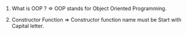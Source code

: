 1. What is OOP ?
=> OOP stands for Object Oriented Programming.

2. Constructor Function
=> Constructor function name must be Start with Capital letter.
<!-- function BankAccount(customerName, balance = 0) {
    this.customerName = customerName;
    this.accountNumber = Date.now();
    this.balance = balance;
}

const abdulAccount = new BankAccount("Abdul Bari", 1000);
const ayeshaAccount = new BankAccount("Ayesha");

abdulAccount.balance = 20000; ===> not do in real project.
console.log(abdulAccount); -->

